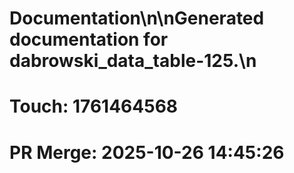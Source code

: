 # Documentation\n\nGenerated documentation for dabrowski_data_table-125.\n

# Touch: 1761464568

# PR Merge: 2025-10-26 14:45:26
